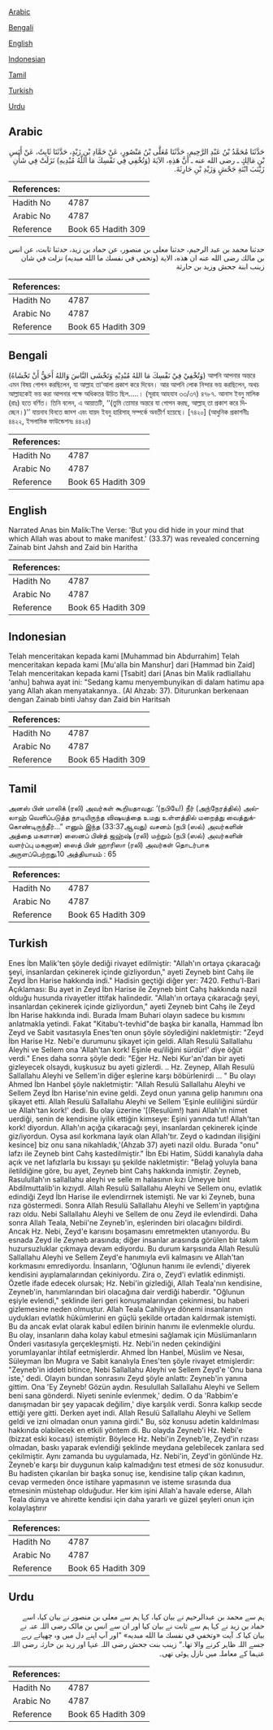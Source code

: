 [Arabic](#arabic)

[Bengali](#bengali)

[English](#english)

[Indonesian](#indonesian)

[Tamil](#tamil)

[Turkish](#turkish)

[Urdu](#urdu)

## Arabic


<div dir="rtl" lang="ar" style={{fontSize:'larger',backgroundColor:'#f8f9fa',padding:20}}>
حَدَّثَنَا مُحَمَّدُ بْنُ عَبْدِ الرَّحِيمِ، حَدَّثَنَا مُعَلَّى بْنُ مَنْصُورٍ، عَنْ حَمَّادِ بْنِ زَيْدٍ، حَدَّثَنَا ثَابِتٌ، عَنْ أَنَسِ بْنِ مَالِكٍ ـ رضى الله عنه ـ أَنَّ هَذِهِ، الآيَةَ ‏(‏وَتُخْفِي فِي نَفْسِكَ مَا اللَّهُ مُبْدِيهِ‏)‏ نَزَلَتْ فِي شَأْنِ زَيْنَبَ ابْنَةِ جَحْشٍ وَزَيْدِ بْنِ حَارِثَةَ‏.‏
</div>
<div style={{backgroundColor:'#f8f9fa',padding:20, marginBottom: 10}}><table> <thead> <tr> <th>References:</th> <th></th> </tr> </thead> <tbody><tr><td>Hadith No</td><td>4787</td></tr><tr><td>Arabic No</td><td>4787</td></tr><tr><td>Reference</td><td>Book 65 Hadith 309</td></tr></tbody></table></div>


<div dir="rtl" lang="ar" style={{fontSize:'larger',backgroundColor:'#f8f9fa',padding:20}}>
حدثنا محمد بن عبد الرحيم، حدثنا معلى بن منصور، عن حماد بن زيد، حدثنا ثابت، عن انس بن مالك رضى الله عنه ان هذه، الاية (وتخفي في نفسك ما الله مبديه) نزلت في شان زينب ابنة جحش وزيد بن حارثة
</div>
<div style={{backgroundColor:'#f8f9fa',padding:20, marginBottom: 10}}><table> <thead> <tr> <th>References:</th> <th></th> </tr> </thead> <tbody><tr><td>Hadith No</td><td>4787</td></tr><tr><td>Arabic No</td><td>4787</td></tr><tr><td>Reference</td><td>Book 65 Hadith 309</td></tr></tbody></table></div>

## Bengali


<div dir="ltr" lang="bn" style={{fontSize:'larger',backgroundColor:'#f8f9fa',padding:20}}>
(وَتُخْفِيْ فِيْ نَفْسِكَ مَا اللهُ مُبْدِيْهِ وَتَخْشَى النَّاسَ وَاللهُ أَحَقُّ أَنْ تَخْشَاهُ) আপনি আপনার অন্তরে এমন বিষয় গোপন করছিলেন, যা আল্লাহ তা‘আলা প্রকাশ করে দিবেন। আর আপনি লোক নিন্দার ভয় করছিলেন, অথচ আল্লাহকেই ভয় করা আপনার পক্ষে অধিকতর উচিত ছিল.....। (সূরাহ আহযাব ৩৩/৩৭) ৪৭৮৭. আনাস ইবনু মালিক (রাঃ) হতে বর্ণিত। তিনি বলেন, এ আয়াতটি, ‘‘(তুমি তোমার অন্তরে যা গোপন করছ, আল্লাহ্ তা প্রকাশ করে দিচ্ছেন।)’’ যায়নাব বিনতে জাহ্শ এবং যায়দ ইবনু হারিসাহ্ সম্পর্কে অবতীর্ণ হয়েছে। [৭৪২০] (আধুনিক প্রকাশনীঃ ৪৪২২, ইসলামিক ফাউন্ডেশনঃ ৪৪২৪)
</div>
<div style={{backgroundColor:'#f8f9fa',padding:20, marginBottom: 10}}><table> <thead> <tr> <th>References:</th> <th></th> </tr> </thead> <tbody><tr><td>Hadith No</td><td>4787</td></tr><tr><td>Arabic No</td><td>4787</td></tr><tr><td>Reference</td><td>Book 65 Hadith 309</td></tr></tbody></table></div>

## English


<div dir="ltr" lang="en" style={{fontSize:'larger',backgroundColor:'#f8f9fa',padding:20}}>
Narrated Anas bin Malik:The Verse: 'But you did hide in your mind that which Allah was about to make manifest.' (33.37) was revealed concerning Zainab bint Jahsh and Zaid bin Haritha
</div>
<div style={{backgroundColor:'#f8f9fa',padding:20, marginBottom: 10}}><table> <thead> <tr> <th>References:</th> <th></th> </tr> </thead> <tbody><tr><td>Hadith No</td><td>4787</td></tr><tr><td>Arabic No</td><td>4787</td></tr><tr><td>Reference</td><td>Book 65 Hadith 309</td></tr></tbody></table></div>

## Indonesian


<div dir="ltr" lang="id" style={{fontSize:'larger',backgroundColor:'#f8f9fa',padding:20}}>
Telah menceritakan kepada kami [Muhammad bin Abdurrahim] Telah menceritakan kepada kami [Mu'alla bin Manshur] dari [Hammad bin Zaid] Telah menceritakan kepada kami [Tsabit] dari [Anas bin Malik radliallahu 'anhu] bahwa ayat ini: "Sedang kamu menyembunyikan di dalam hatimu apa yang Allah akan menyatakannya.. (Al Ahzab: 37). Diturunkan berkenaan dengan Zainab binti Jahsy dan Zaid bin Haritsah
</div>
<div style={{backgroundColor:'#f8f9fa',padding:20, marginBottom: 10}}><table> <thead> <tr> <th>References:</th> <th></th> </tr> </thead> <tbody><tr><td>Hadith No</td><td>4787</td></tr><tr><td>Arabic No</td><td>4787</td></tr><tr><td>Reference</td><td>Book 65 Hadith 309</td></tr></tbody></table></div>

## Tamil


<div dir="ltr" lang="ta" style={{fontSize:'larger',backgroundColor:'#f8f9fa',padding:20}}>
அனஸ் பின் மாலிக் (ரலி) அவர்கள் கூறியதாவது: ‘(நபியே!) நீர் (அந்நேரத்தில்) அல்லாஹ் வெளிப்படுத்த நாடியிருந்த விஷயத்தை உமது உள்ளத்தில் மறைத்து வைத்துக்கொண்டிருந்தீர்...” எனும் இந்த (33:37ஆவது) வசனம் (நபி (ஸல்) அவர்களின் அத்தை மகளான) ஸைனப் பின்த் ஜஹ்ஷ் (ரலி) மற்றும் (நபி (ஸல்) அவர்களின் வளர்ப்பு மகனான) ஸைத் பின் ஹாரிஸா (ரலி) அவர்கள் தொடர்பாக அருளப்பெற்றது.10 அத்தியாயம் : 65
</div>
<div style={{backgroundColor:'#f8f9fa',padding:20, marginBottom: 10}}><table> <thead> <tr> <th>References:</th> <th></th> </tr> </thead> <tbody><tr><td>Hadith No</td><td>4787</td></tr><tr><td>Arabic No</td><td>4787</td></tr><tr><td>Reference</td><td>Book 65 Hadith 309</td></tr></tbody></table></div>

## Turkish


<div dir="ltr" lang="tr" style={{fontSize:'larger',backgroundColor:'#f8f9fa',padding:20}}>
Enes İbn Malik'ten şöyle dediği rivayet edilmiştir: "Allah'ın ortaya çıkaracağı şeyi, insanlardan çekinerek içinde gizliyordun," ayeti Zeyneb bint Cahş ile Zeyd İbn Harise hakkında indi." Hadisin geçtiği diğer yer: 7420. Fethu'l-Bari Açıklaması: Bu ayet in Zeyd İbn Harise ile Zeyneb bint Cahş hakkında nazil olduğu husunda rivayetler ittifak halindedir. "Allah'ın ortaya çıkaracağı şeyi, insanlardan çekinerek içinde gizliyordun," ayeti Zeyneb bint Cahş ile Zeyd İbn Harise hakkında indi. Burada İmam Buhari olayın sadece bu kısmını anlatmakla yetindi. Fakat "Kitabu't-tevhid"de başka bir kanalla, Hammad İbn Zeyd ve Sabit vasıtasıyla Enes'ten onun şöyle söylediğini nakletmiştir: "Zeyd İbn Harise Hz. Nebi'e durumunu şikayet için geldi. Allah Resulü Sallallahu Aleyhi ve Sellem ona 'Allah'tan kork! Eşinle eu/iliğini sürdür!' diye öğüt verdi." Enes daha sonra şöyle dedi: "Eğer Hz. Nebi Kur'an'dan bir ayeti gizleyecek olsaydı, kuşkusuz bu ayeti gizlerdi. .. Hz. Zeynep, Allah Resulü Sallallahu Aleyhi ve Sellem'in diğer eşlerine karşı böbürlenirdi ... " Bu olayı Ahmed İbn Hanbel şöyle nakletmiştir: "Allah Resulü Sallallahu Aleyhi ve Sellem Zeyd İbn Harise'nin evine geldi. Zeyd onun yanına gelip hanımını ona şikayet etti. Allah Resulü Sallallahu Aleyhi ve Sellem 'Eşinle euliliğini sürdür ue Allah'tan kork!' dedi. Bu olay üzerine '[(Resulüm!) hani Allah'ın nimet uerdiği, senin de kendisine iyilik ettiğin kimseye: Eşini yanında tut! Allah'tan kork! diyordun. Allah'ın açığa çıkaracağı şeyi, insanlardan çekinerek içinde giz/iyordun. Oysa asıl korkmana layık olan Allah'tır. Zeyd o kadından ilişiğini kesince] biz onu sana nikahladık,'(Ahzab 37) ayeti nazil oldu. Burada "onu" lafzı ile Zeyneb bint Cahş kastedilmiştir." İbn Ebi Hatim, Süddi kanalıyla daha açık ve net lafızlarla bu kıssayı şu şekilde nakletmiştir: "Belağ yoluyla bana iletildiğine göre, bu ayet, Zeyneb bint Cahş hakkında inmiştir. Zeyneb, Rasulullah'ın sallallahu aleyhi ve selle m halasının kızı Ümeyye bint Abdilmuttalib'in kızıydl. Allah Resulü Sallallahu Aleyhi ve Sellem onu, evlatlık edindiği Zeyd İbn Harise ile evlendirrnek istemişti. Ne var ki Zeyneb, buna rıza göstermedi. Sonra Allah Resulü Sallallahu Aleyhi ve Sellem'in yaptığına razı oldu. Nebi Sallallahu Aleyhi ve Sellem de onu Zeyd ile evlendirdi. Daha sonra Allah Teala, Nebii'ne Zeyneb'in, eşlerinden biri olacağını bildirdi. Ancak Hz. Nebi, Zeyd'e karısını boşamasını emretmekten utanıyordu. Bu esnada Zeyd ile Zeyneb arasında; diğer insanlar arasında görülen bir takım huzursuzluklar çıkmaya devam ediyordu. Bu durum karşısında Allah Resulü Sallallahu Aleyhi ve Sellem Zeyd'e hanımıyla evli kalmasını ve Allah'tan korkmasını emrediyordu. İnsanların, 'Oğlunun hanımı ile evlendi,' diyerek kendisini ayıplamalarından çekiniyordu. Zira o, Zeyd'i evlatlık edinmişti. Özetle ifade edecek olursak; Hz. Nebi'in gizlediği, Allah Teala'nın kendisine, Zeyneb'in, hanımlarından biri olacağına dair verdiği haberdir. "Oğlunun eşiyle evlendi," şeklinde ileri geri konuşmalarından çekinmesi, bu haberi gizlemesine neden olmuştur. Allah Teala Cahiliyye dönemi insanlarının uydukları evlatlık hükümlerini en güçlü şekilde ortadan kaldırmak istemişti. Bu da ancak evlat olarak kabul edilen birinin hanımı ile evlenmekle olurdu. Bu olay, insanların daha kolay kabul etmesini sağlamak için Müslümanların Önderi vasıtasıyla gerçekleşmişti. Hz. Nebi'in neden çekindiğini yorumlayanlar ihtilaf eetmişlerdir. Ahmed İbn Hanbel, Müslim ve Nesaı, Süleyman İbn Mugıra ve Sabit kanalıyla Enes'ten şöyle rivayet etmişlerdir: "Zeyneb'in iddeti bitince, Nebi Sallallahu Aleyhi ve Sellem Zeyd'e 'Onu bana iste,' dedi. Olayın bundan sonrasını Zeyd şöyle anlattı: Zeyneb'in yanına gittim. Ona 'Ey Zeyneb! Gözün aydın. Resulullah Sallallahu Aleyhi ve Sellem beni sana gönderdi. Niyeti seninle evlenmek,' dedim. O da 'Rabbim'e danışmadan bir şey yapacak değilim,' diye karşılık verdi. Sonra kalkıp secde ettiği yere gitti. Derken ayet indi. Allah Resulü Sallallahu Aleyhi ve Sellem geldi ve izni olmadan onun yanına girdi." Bu, söz konusu adetin kaldırılması hakkında olabilecek en etkili yöntem di. Bu olayda Zeyneb'i Hz. Nebi'e (bizzat eski kocası) istemiştir. Böylece Hz. Nebi'in Zeyneb'le, Zeyd'in rızası olmadan, baskı yaparak evlendiği şeklinde meydana gelebilecek zanlara sed çekilmiştir. Aynı zamanda bu uygulamada, Hz. Nebi'in, Zeyd'in gönlünde Hz. Zeyneb'e karşı bir duygunun kalıp kalmadığını test etmesi de söz konusudur. Bu hadisten çıkarılan bir başka sonuç ise, kendisine talip çıkan kadının, cevap vermeden önce istihare yapmasının ve isteme sırasında dua etmesinin müstehap olduğudur. Her kim işini Allah'a havale ederse, Allah Teala dünya ve ahirette kendisi için daha yararlı ve güzel şeyleri onun için kolaylaştırır
</div>
<div style={{backgroundColor:'#f8f9fa',padding:20, marginBottom: 10}}><table> <thead> <tr> <th>References:</th> <th></th> </tr> </thead> <tbody><tr><td>Hadith No</td><td>4787</td></tr><tr><td>Arabic No</td><td>4787</td></tr><tr><td>Reference</td><td>Book 65 Hadith 309</td></tr></tbody></table></div>

## Urdu


<div dir="rtl" lang="ur" style={{fontSize:'larger',backgroundColor:'#f8f9fa',padding:20}}>
ہم سے محمد بن عبدالرحیم نے بیان کیا، کہا ہم سے معلی بن منصور نے بیان کیا، اسے حماد بن زید نے کہا ہم سے ثابت نے بیان کیا اور ان سے انس بن مالک رضی اللہ عنہ نے بیان کیا کہ آیت «وتخفي في نفسك ما الله مبديه‏» ”اور آپ اپنے دل میں وہ چھپاتے رہے جسے اللہ ظاہر کرنے والا تھا۔“ زینب بنت جحش رضی اللہ عنہا اور زید بن حارثہ رضی اللہ عنہما کے معاملہ میں نازل ہوئی تھی۔
</div>
<div style={{backgroundColor:'#f8f9fa',padding:20, marginBottom: 10}}><table> <thead> <tr> <th>References:</th> <th></th> </tr> </thead> <tbody><tr><td>Hadith No</td><td>4787</td></tr><tr><td>Arabic No</td><td>4787</td></tr><tr><td>Reference</td><td>Book 65 Hadith 309</td></tr></tbody></table></div>